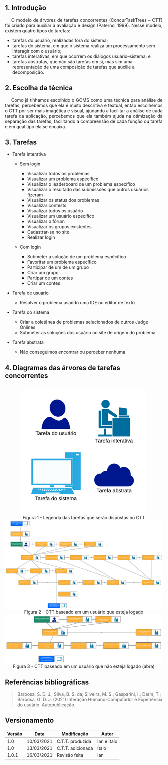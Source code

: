 ## 1. Introdução

<p style="text-indent: 20px; text-align: justify">
O modelo de árvores de tarefas concorrentes (ConcurTaskTrees – CTT) foi criado para auxiliar a avaliação e design (Paterno, 1999). Nesse modelo, existem quatro tipos de tarefas:
</p>

- tarefas do usuário, realizadas fora do sistema;
- tarefas do sistema, em que o sistema realiza um processamento sem interagir com o usuário;
- tarefas interativas, em que ocorrem os diálogos usuário–sistema; e
- tarefas abstratas, que não são tarefas em si, mas sim uma representação de uma composição de tarefas que auxilie a decomposição.

## 2. Escolha da técnica

<p style="text-indent: 20px; text-align: justify">
Como já tínhamos escolhido o GOMS como uma técnica para análise de tarefas, percebemos que ela é muito descritiva e textual, então escolhemos o CTT por ser mais imagética e visual, ajudando a facilitar a análise de cada tarefa da aplicação, percebemos que ela também ajuda na otimização da separação das tarefas, facilitando a compreensão de cada função ou tarefa e em qual tipo ela se encaixa.
</p>

## 3. Tarefas

- Tarefa interativa

    - Sem login

        - Visualizar todos os problemas
        - Visualizar um problema específico
        - Visualizar o leaderboard de um problema específico
        - Visualizar o resultado das submissões que outros usuários fizeram
        - Visualizar os status dos problemas
        - Visualizar contests
        - Visualizar todos os usuário
        - Visualizar um usuário específico
        - Visualizar o fórum
        - Visualizar os grupos existentes
        - Cadastrar-se no site
        - Realizar login

    - Com login

    	-  Submeter a solução de um problema espécifico
        -  Favoritar um problema específico
        - Participar de um de um grupo
        - Criar um grupo
        - Partipar de um contes
        - Criar um contes

- Tarefa de usuário

    - Resolver o problema usando uma IDE ou editor de texto

- Tarefa do sistema

    - Criar a coletânea de problemas selecionados de outros Judge Onlines
	- Submeter as soluções dos usuário no site de origem do problema

- Tarefa abstrata

    - Não conseguimos encontrar ou perceber nenhuma

## 4. Diagramas das árvores de tarefas concorrentes

<div style="display: flex; flex-flow: row wrap; justify-content: center; margin: 30px auto"> 
    <a href="../../../assets/analiseDeTarefas/CTT/legendaCTT.png" target="_blank">
        <img src="../../../assets/analiseDeTarefas/CTT/legendaCTT.png" height="400px" width="400px"></img>
    </a>
    <figcaption>Figura 1 - Legenda das tarefas que serão dispostas no CTT</figcaption>
    <a href="../../../assets/analiseDeTarefas/CTT/comLoginCTT.png" target="_blank">
        <img src="../../../assets/analiseDeTarefas/CTT/comLoginCTT.png" height="100%" width="100%"></img>
    </a>
    <figcaption>Figura 2 - CTT baseado em um usuário que esteja logado</figcaption>
    <a href="../../../assets/analiseDeTarefas/CTT/semLoginCTT.png" target="_blank">
        <img src="../../../assets/analiseDeTarefas/CTT/semLoginCTT.png" height="100%" width="100%"></img>
    </a>
    <figcaption>Figura 3 - CTT baseado em um usuário que não esteja logado (abra)</figcaption>
</div>

## Referências bibliográficas

> Barbosa, S. D. J.; Silva, B. S. da; Silveira, M. S.; Gasparini, I.; Darin, T.; Barbosa, G. D. J. (2021)
Interação Humano-Computador e Experiência do usuário. Autopublicação.

## Versionamento

| Versão | Data | Modificação | Autor |
|--|--|--|--|
| 1.0 | 10/03/2021 | C.T.T. produzida | Ian e Ítalo |
| 1.0 | 13/03/2021 | C.T.T. adicionada | Ítalo |
| 1.0.1 | 16/03/2021 | Revisão feita| Ian |